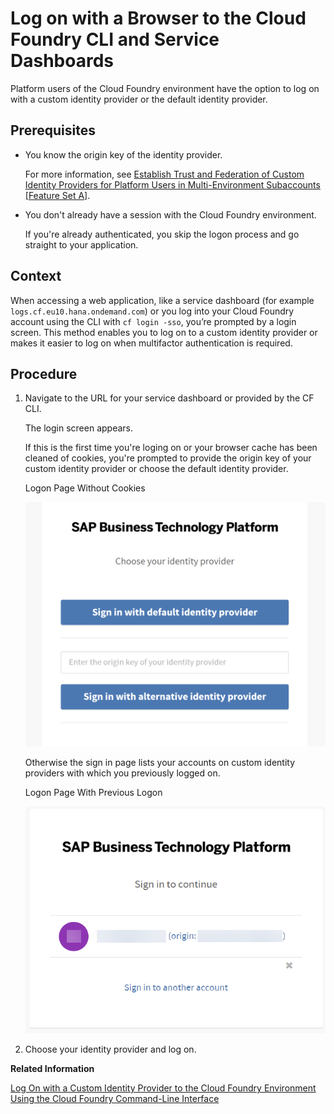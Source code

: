 <!-- loio7eb094334422418f8909647699fea598 -->

# Log on with a Browser to the Cloud Foundry CLI and Service Dashboards

Platform users of the Cloud Foundry environment have the option to log on with a custom identity provider or the default identity provider.



<a name="loio7eb094334422418f8909647699fea598__prereq_dy3_3f1_pqb"/>

## Prerequisites

-   You know the origin key of the identity provider.

    For more information, see [Establish Trust and Federation of Custom Identity Providers for Platform Users in Multi-Environment Subaccounts \[Feature Set A\]](establish-trust-and-federation-of-custom-identity-providers-for-platform-users-in-multi-8600afb.md).

-   You don't already have a session with the Cloud Foundry environment.

    If you're already authenticated, you skip the logon process and go straight to your application.




## Context

When accessing a web application, like a service dashboard \(for example `logs.cf.eu10.hana.ondemand.com`\) or you log into your Cloud Foundry account using the CLI with `cf login -sso`, you’re prompted by a login screen. This method enables you to log on to a custom identity provider or makes it easier to log on when multifactor authentication is required.



## Procedure

1.  Navigate to the URL for your service dashboard or provided by the CF CLI.

    The login screen appears.

    If this is the first time you're loging on or your browser cache has been cleaned of cookies, you're prompted to provide the origin key of your custom identity provider or choose the default identity provider.

       
      
    <a name="loio7eb094334422418f8909647699fea598__fig_krk_rg1_pqb"/>Logon Page Without Cookies

     ![](images/Logon_page_for_CF_platform_3ee6653.png "Logon Page Without Cookies") 

    Otherwise the sign in page lists your accounts on custom identity providers with which you previously logged on.

       
      
    <a name="loio7eb094334422418f8909647699fea598__fig_k45_gbb_d5b"/>Logon Page With Previous Logon

     ![](images/BTP_login_with_cookies_c0319a7.png "Logon Page With Previous Logon") 

2.  Choose your identity provider and log on.


**Related Information**  


[Log On with a Custom Identity Provider to the Cloud Foundry Environment Using the Cloud Foundry Command-Line Interface](log-on-with-a-custom-identity-provider-to-the-cloud-foundry-environment-using-the-cloud-d477618.md "Learn how to use different methods to log on to Cloud Foundry using a custom identity provider (IdP).")

